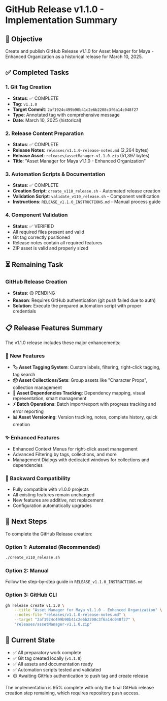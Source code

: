 # GitHub Release v1.1.0 - Implementation Summary

## 🎯 Objective
Create and publish GitHub Release v1.1.0 for Asset Manager for Maya - Enhanced Organization as a historical release for March 10, 2025.

## ✅ Completed Tasks

### 1. Git Tag Creation
- **Status**: ✅ COMPLETE  
- **Tag**: `v1.1.0`
- **Target Commit**: `2af1924c499b90b41c2e6b2208c3f6a14c048f27`
- **Type**: Annotated tag with comprehensive message
- **Date**: March 10, 2025 (historical)

### 2. Release Content Preparation
- **Status**: ✅ COMPLETE
- **Release Notes**: `releases/v1.1.0-release-notes.md` (2,264 bytes)
- **Release Asset**: `releases/assetManager-v1.1.0.zip` (51,397 bytes)
- **Title**: "Asset Manager for Maya v1.1.0 - Enhanced Organization"

### 3. Automation Scripts & Documentation
- **Status**: ✅ COMPLETE
- **Creation Script**: `create_v110_release.sh` - Automated release creation
- **Validation Script**: `validate_v110_release.sh` - Component verification
- **Instructions**: `RELEASE_v1.1.0_INSTRUCTIONS.md` - Manual process guide

### 4. Component Validation
- **Status**: ✅ VERIFIED
- All required files present and valid
- Git tag correctly positioned
- Release notes contain all required features
- ZIP asset is valid and properly sized

## ⏳ Remaining Task

### GitHub Release Creation
- **Status**: 🟡 PENDING
- **Reason**: Requires GitHub authentication (git push failed due to auth)
- **Solution**: Execute the prepared automation script with proper credentials

## 📋 Release Features Summary

The v1.1.0 release includes these major enhancements:

### 🚀 New Features
- **🏷️ Asset Tagging System**: Custom labels, filtering, right-click tagging, tag search
- **📦 Asset Collections/Sets**: Group assets like "Character Props", collection management
- **🔗 Asset Dependencies Tracking**: Dependency mapping, visual representation, smart management  
- **⚡ Batch Operations**: Batch import/export with progress tracking and error reporting
- **📊 Asset Versioning**: Version tracking, notes, complete history, quick creation

### ✨ Enhanced Features  
- Enhanced Context Menus for right-click asset management
- Advanced Filtering by tags, collections, and more
- Management Dialogs with dedicated windows for collections and dependencies

### 🔄 Backward Compatibility
- Fully compatible with v1.0.0 projects
- All existing features remain unchanged
- New features are additive, not replacement
- Configuration automatically upgrades

## 🚀 Next Steps

To complete the GitHub Release creation:

### Option 1: Automated (Recommended)
```bash
./create_v110_release.sh
```

### Option 2: Manual
Follow the step-by-step guide in `RELEASE_v1.1.0_INSTRUCTIONS.md`

### Option 3: GitHub CLI
```bash
gh release create v1.1.0 \
    --title "Asset Manager for Maya v1.1.0 - Enhanced Organization" \
    --notes-file "releases/v1.1.0-release-notes.md" \
    --target "2af1924c499b90b41c2e6b2208c3f6a14c048f27" \
    "releases/assetManager-v1.1.0.zip"
```

## 📍 Current State

- ✅ All preparatory work complete
- ✅ Git tag created locally (`v1.1.0`)
- ✅ All assets and documentation ready
- ✅ Automation scripts tested and validated
- 🟡 Awaiting GitHub authentication to push tag and create release

The implementation is 95% complete with only the final GitHub release creation step remaining, which requires repository push access.